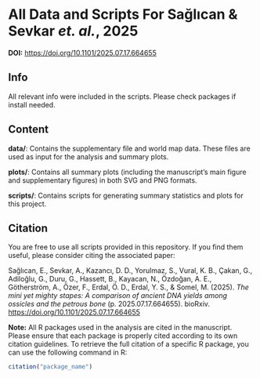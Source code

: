# All Data and Scripts For Sağlıcan & Sevkar _et. al._, 2025

**DOI:** https://doi.org/10.1101/2025.07.17.664655 

## Info

All relevant info were included in the scripts. Please check packages if install needed.

## Content

**data/**: Contains the supplementary file and world map data. These files are used as input for the analysis and summary plots.

**plots/**: Contains all summary plots (including the manuscript’s main figure and supplementary figures) in both SVG and PNG formats.

**scripts/**: Contains scripts for generating summary statistics and plots for this project.

## Citation

You are free to use all scripts provided in this repository. If you find them useful, please consider citing the associated paper: 

Sağlıcan, E., Sevkar, A., Kazancı, D. D., Yorulmaz, S., Vural, K. B., Çakan, G., Adiloğlu, G., Duru, G., Hassett, B., Kayacan, N., Özdoğan, A. E., Götherström, A., Özer, F., Erdal, Ö. D., Erdal, Y. S., & Somel, M. (2025). _The mini yet mighty stapes: A comparison of ancient DNA yields among ossicles and the petrous bone_ (p. 2025.07.17.664655). bioRxiv. https://doi.org/10.1101/2025.07.17.664655



**Note:** All R packages used in the analysis are cited in the manuscript. Please ensure that each package is properly cited according to its own citation guidelines. To retrieve the full citation of a specific R package, you can use the following command in R:

```r
citation("package_name")
```
